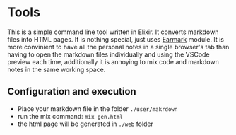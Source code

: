 # Tools

This is a simple command line tool written in Elixir. It converts markdown files into HTML pages. It is nothing special, just uses [Earmark](https://github.com/pragdave/earmark) module.
It is more convinient to have all the personal notes in a single browser's tab than having to open the markdown files individually and using the VSCode preview each time, additionally it is annoying to mix code and markdown notes in the same working space.

## Configuration and execution

- Place your markdown file in the folder `./user/makrdown`
- run the mix command: `mix gen.html`
- the html page will be generated in `./web` folder
